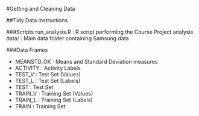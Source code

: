 #Getting and Cleaning Data


##Tidy Data Instructions


###Scripts
run_analysis.R	: R script performing the Course Project analysis
data/			: Main data folder containing Samsung data


###Data Frames
* MEANSTD_OK   : Means and Standard Deviation measures
* ACTIVITY     : Activity Labels
* TEST_V       : Test Set (Values)
* TEST_L       : Test Set (Labels)
* TEST         : Test Set
* TRAIN_V      : Training Set (Values)
* TRAIN_L      : Training Set (Labels)
* TRAIN        : Training Set

